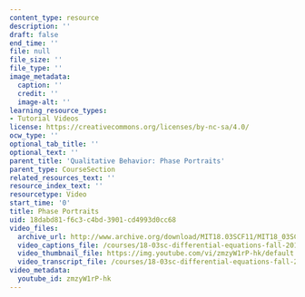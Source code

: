 ```yaml
---
content_type: resource
description: ''
draft: false
end_time: ''
file: null
file_size: ''
file_type: ''
image_metadata:
  caption: ''
  credit: ''
  image-alt: ''
learning_resource_types:
- Tutorial Videos
license: https://creativecommons.org/licenses/by-nc-sa/4.0/
ocw_type: ''
optional_tab_title: ''
optional_text: ''
parent_title: 'Qualitative Behavior: Phase Portraits'
parent_type: CourseSection
related_resources_text: ''
resource_index_text: ''
resourcetype: Video
start_time: '0'
title: Phase Portraits
uid: 18dabd81-f6c3-c4bd-3901-cd4993d0cc68
video_files:
  archive_url: http://www.archive.org/download/MIT18.03SCF11/MIT18_03SC_110804_L2_300k.mp4
  video_captions_file: /courses/18-03sc-differential-equations-fall-2011/ecd9c732766f5034906ae65ef041a332_zmzyW1rP-hk.vtt
  video_thumbnail_file: https://img.youtube.com/vi/zmzyW1rP-hk/default.jpg
  video_transcript_file: /courses/18-03sc-differential-equations-fall-2011/c8dd745c293a9b108308ba55b1da9710_zmzyW1rP-hk.pdf
video_metadata:
  youtube_id: zmzyW1rP-hk
---
```

